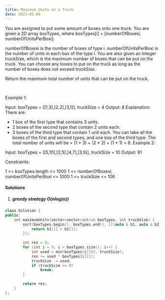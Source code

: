 ```yaml
---
title: Maximum Units on a Truck
date: 2021-01-04
---
```

You are assigned to put some amount of boxes onto one truck. You are given a 2D array boxTypes, where boxTypes[i] = [numberOfBoxesi, numberOfUnitsPerBoxi]:

numberOfBoxesi is the number of boxes of type i.
numberOfUnitsPerBoxi is the number of units in each box of the type i.
You are also given an integer truckSize, which is the maximum number of boxes that can be put on the truck. You can choose any boxes to put on the truck as long as the number of boxes does not exceed truckSize.

Return the maximum total number of units that can be put on the truck.

 

Example 1:

Input: boxTypes = [[1,3],[2,2],[3,1]], truckSize = 4
Output: 8
Explanation: There are:
- 1 box of the first type that contains 3 units.
- 2 boxes of the second type that contain 2 units each.
- 3 boxes of the third type that contain 1 unit each.
You can take all the boxes of the first and second types, and one box of the third type.
The total number of units will be = (1 * 3) + (2 * 2) + (1 * 1) = 8.
Example 2:

Input: boxTypes = [[5,10],[2,5],[4,7],[3,9]], truckSize = 10
Output: 91
 

Constraints:

1 <= boxTypes.length <= 1000
1 <= numberOfBoxesi, numberOfUnitsPerBoxi <= 1000
1 <= truckSize <= 106


#### Solutions

1. ##### greedy strategy O(nlog(n))

```cpp
class Solution {
public:
    int maximumUnits(vector<vector<int>>& boxTypes, int truckSize) {
        sort(boxTypes.begin(), boxTypes.end(), [](auto & b1, auto & b2) {
            return b1[1] > b2[1];
        });
        
        int res = 0;
        for (int i = 0; i < boxTypes.size(); i++) {
            int used = min(boxTypes[i][0], truckSize);
            res += used * boxTypes[i][1];
            truckSize -= used;
            if (truckSize <= 0)
                break;
        }
        
        return res;
    }
};

```